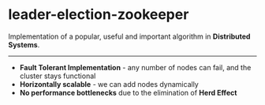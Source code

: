 # leader-election-zookeeper
Implementation of a popular, useful and important algorithm in **Distributed Systems**.
***
- **Fault Tolerant Implementation** - any number of nodes can fail, and the cluster stays functional
- **Horizontally scalable** - we can add nodes dynamically
- **No performance bottlenecks** due to the elimination of **Herd Effect**
